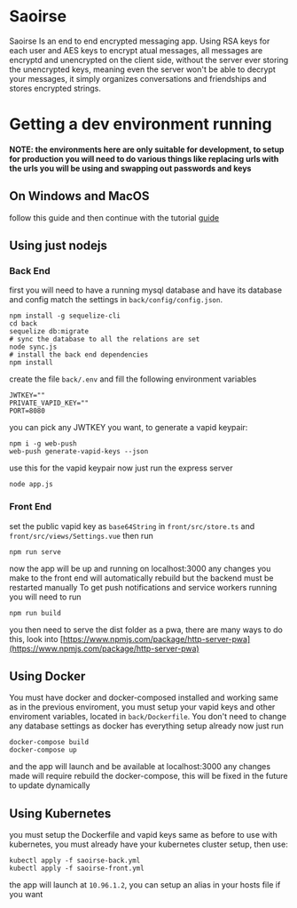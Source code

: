 # Saoirse
Saoirse Is an end to end encrypted messaging app. Using RSA keys for each user and AES keys to encrypt atual messages, all messages are encryptd and unencrypted on the client side, without the server ever storing the unencrypted keys, meaning even the server won't be able to decrypt your messages, it simply organizes conversations and friendships and stores encrypted strings.

# Getting a dev environment running
#### NOTE: the environments here are only suitable for development, to setup for production you will need to do various things like replacing urls with the urls you will be using and swapping out passwords and keys
## On Windows and MacOS
follow this guide and then continue with the tutorial
[guide](https://tutorials.ubuntu.com/tutorial/tutorial-install-ubuntu-desktop#0)

## Using just nodejs
### Back End
first you will need to have a running mysql database and have its database and config match the settings in `back/config/config.json`.
```# install sequelize-cli to migrate the database
npm install -g sequelize-cli
cd back
sequelize db:migrate
# sync the database to all the relations are set
node sync.js
# install the back end dependencies
npm install
```
create the file `back/.env` and fill the following environment variables
```
JWTKEY=""
PRIVATE_VAPID_KEY=""
PORT=8080
```
you can pick any JWTKEY you want, to generate a vapid keypair:

```
npm i -g web-push
web-push generate-vapid-keys --json
```

use this for the vapid keypair
now just run the express server

`node app.js`

### Front End
set the public vapid key as `base64String` in `front/src/store.ts` and `front/src/views/Settings.vue`
then run

`npm run serve`

now the app will be up and running on localhost:3000 any changes you make to the front end will automatically rebuild but the backend must be restarted manually
To get push notifications and service workers running you will need to run

`npm run build`

you then need to serve the dist folder as a pwa, there are many ways to do this, look into [https://www.npmjs.com/package/http-server-pwa](https://www.npmjs.com/package/http-server-pwa)

## Using Docker
You must have docker and docker-composed installed and working
same as in the previous enviroment, you must setup your vapid keys and other enviroment variables, located in `back/Dockerfile`.
You don't need to change any database settings as docker has everything setup already
now just run

```
docker-compose build
docker-compose up
```

and the app will launch and be available at localhost:3000
any changes made will require rebuild the docker-compose, this will be fixed in the future to update dynamically

## Using Kubernetes
you must setup the Dockerfile and vapid keys same as before
to use with kubernetes, you must already have your kubernetes cluster setup, then use:

```
kubectl apply -f saoirse-back.yml
kubectl apply -f saoirse-front.yml
```

the app will launch at `10.96.1.2`, you can setup an alias in your hosts file if you want
